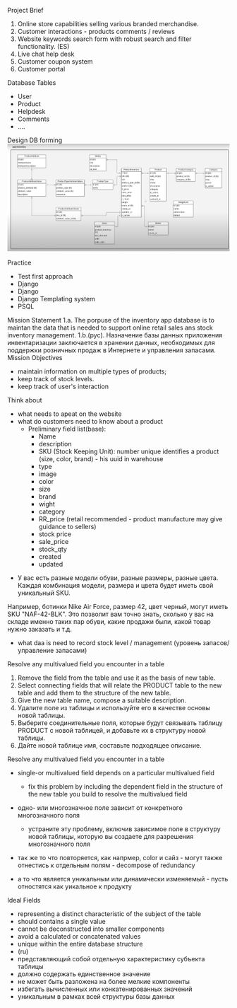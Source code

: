 Project Brief
1. Online store capabilities selling various branded merchandise.
2. Customer interactions - products comments / reviews
3. Website keywords search form with robust search and filter functionality. (ES)
4. Live chat help desk
5. Customer coupon system
6. Customer portal


Database Tables

- User
- Product
- Helpdesk
- Comments
- ....

Design DB forming 
![db_design.png](imgs%2Fdb_design.png)

Practice

- Test first approach
- Django
- Django
- Django Templating system
- PSQL

Mission Statement
1.a. The porpuse of the inventory app database is to maintan the data that is needed to support online retail sales ans stock inventory management.
1.b.(рус). Назначение базы данных приложения инвентаризации заключается в хранении данных, необходимых для поддержки розничных продаж в Интернете и управления запасами.
Mission Objectives
- maintain information on multiple types of products;
- keep track of stock levels.
- keep track of user's interaction 

Think about
- what needs to apeat on the website
- what do customers need to know about a product
  - Preliminary field list(base):
    - Name
    - description
    - SKU (Stock Keeping Unit): number unique identifies a product (size, color, brand)  - his uuid in warehouse
    - type
    - image 
    - color
    - size
    - brand
    - wight
    - category
    - RR_price (retail recommended - product manufacture may give guidance to sellers) 
    - stock price
    - sale_price
    - stock_qty
    - created
    - updated
* У вас есть разные модели обуви, разные размеры, разные цвета. Каждая комбинация модели, размера и цвета будет иметь свой уникальный SKU.

Например, ботинки Nike Air Force, размер 42, цвет черный, могут иметь SKU "NAF-42-BLK". Это позволит вам точно знать, сколько у вас на складе именно таких пар обуви, какие продажи были, какой товар нужно заказать и т.д.

- what daa is need to record stock level / management  (уровень запасов/управление запасами)


Resolve any multivalued field you encounter in a table
1. Remove the field from the table and use it as the basis of new table.
2. Select connecting fields that will relate the PRODUCT table to the new table and add them to the structure of the new table.
3. Give the new table name, compose a suitable description.
1. Удалите поле из таблицы и используйте его в качестве основы новой таблицы.
2. Выберите соединительные поля, которые будут связывать таблицу PRODUCT с новой таблицей, и добавьте их в структуру новой таблицы.
3. Дайте новой таблице имя, составьте подходящее описание.

Resolve any multivalued field you encounter in a table

- single-or multivalued field depends on a particular multivalued field
  - fix this problem by including the dependent field in the structure of the new table you build to resolve the multivalued field
- одно- или многозначное поле зависит от конкретного многозначного поля
  - устраните эту проблему, включив зависимое поле в структуру новой таблицы, которую вы создаете для разрешения многозначного поля

- так же то что повторяется, как напрмер, color и сайз - могут также отнестись к отдельным полям - decompose of redundancy
- а то что является уникальным или динамически изменяемый - пусть отностятся как уикальное к продукту


Ideal Fields

- representing a distinct characteristic of the subject of the table
- should contains a single value
- cannot be deconstructed into smaller components
- avoid a calculated or concatenated values
- unique within the entire database structure
- (ru)
- представляющий собой отдельную характеристику субъекта таблицы
- должно содержать единственное значение
- не может быть разложена на более мелкие компоненты
- избегать вычисленных или конкатенированных значений
- уникальным в рамках всей структуры базы данных







